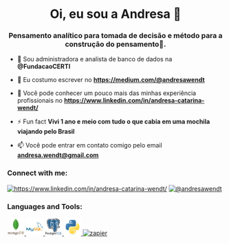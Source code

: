 <h1 align="center">Oi, eu sou a Andresa 👋</h1>
<h3 align="center">Pensamento analítico para tomada de decisão e método para a construção do pensamento🚀.</h3>

- 🔭 Sou administradora e analista de banco de dados na **@FundacaoCERTI**

- 📝 Eu costumo escrever no **https://medium.com/@andresawendt**

- 📄 Você pode conhecer um pouco mais das minhas experiência profissionais no **https://www.linkedin.com/in/andresa-catarina-wendt/**

- ⚡ Fun fact **Vivi 1 ano e meio com tudo o que cabia em uma mochila viajando pelo Brasil**

- 📫 Você pode entrar em contato comigo pelo email **andresa.wendt@gmail.com**

<h3 align="left">Connect with me:</h3>
<p align="left">
<a href="https://linkedin.com/in/https://www.linkedin.com/in/andresa-catarina-wendt/" target="blank"><img align="center" src="https://raw.githubusercontent.com/rahuldkjain/github-profile-readme-generator/master/src/images/icons/Social/linked-in-alt.svg" alt="https://www.linkedin.com/in/andresa-catarina-wendt/" height="30" width="40" /></a>
<a href="https://medium.com/@andresawendt" target="blank"><img align="center" src="https://raw.githubusercontent.com/rahuldkjain/github-profile-readme-generator/master/src/images/icons/Social/medium.svg" alt="@andresawendt" height="30" width="40" /></a>
</p>

<h3 align="left">Languages and Tools:</h3>
<p align="left"> <a href="https://www.mongodb.com/" target="_blank" rel="noreferrer"> <img src="https://raw.githubusercontent.com/devicons/devicon/master/icons/mongodb/mongodb-original-wordmark.svg" alt="mongodb" width="40" height="40"/> </a> <a href="https://www.mysql.com/" target="_blank" rel="noreferrer"> <img src="https://raw.githubusercontent.com/devicons/devicon/master/icons/mysql/mysql-original-wordmark.svg" alt="mysql" width="40" height="40"/> </a> <a href="https://www.postgresql.org" target="_blank" rel="noreferrer"> <img src="https://raw.githubusercontent.com/devicons/devicon/master/icons/postgresql/postgresql-original-wordmark.svg" alt="postgresql" width="40" height="40"/> </a> <a href="https://www.python.org" target="_blank" rel="noreferrer"> <img src="https://raw.githubusercontent.com/devicons/devicon/master/icons/python/python-original.svg" alt="python" width="40" height="40"/> </a> <a href="https://zapier.com" target="_blank" rel="noreferrer"> <img src="https://www.vectorlogo.zone/logos/zapier/zapier-icon.svg" alt="zapier" width="40" height="40"/> </a> </p>
